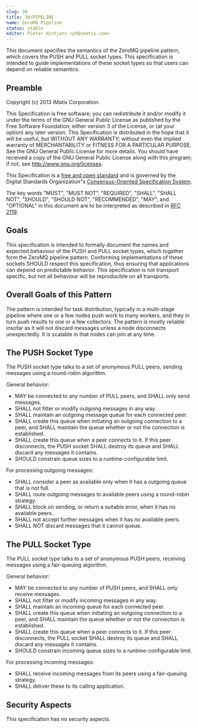 ```yaml
---
slug: 30
title: 30/PIPELINE
name: ZeroMQ Pipeline
status: stable
editor: Pieter Hintjens <ph@imatix.com>
---
```


This document specifies the semantics of the ZeroMQ pipeline pattern, which covers the PUSH and PULL socket types. This specification is intended to guide implementations of these socket types so that users can depend on reliable semantics.

## Preamble

Copyright (c) 2013 iMatix Corporation.

This Specification is free software; you can redistribute it and/or modify it under the terms of the GNU General Public License as published by the Free Software Foundation; either version 3 of the License, or (at your option) any later version. This Specification is distributed in the hope that it will be useful, but WITHOUT ANY WARRANTY; without even the implied warranty of MERCHANTABILITY or FITNESS FOR A PARTICULAR PURPOSE. See the GNU General Public License for more details. You should have received a copy of the GNU General Public License along with this program; if not, see <http://www.gnu.org/licenses>.

This Specification is a [free and open standard](http://www.digistan.org/open-standard:definition) and is governed by the Digital Standards Organization"s [Consensus-Oriented Specification System](http://www.digistan.org/spec:1/COSS).

The key words "MUST", "MUST NOT", "REQUIRED", "SHALL", "SHALL NOT", "SHOULD", "SHOULD NOT", "RECOMMENDED", "MAY", and "OPTIONAL" in this document are to be interpreted as described in [RFC 2119](http://tools.ietf.org/html/rfc2119).

## Goals

This specification is intended to formally document the names and expected behaviour of the PUSH and PULL socket types, which together form the ZeroMQ pipeline pattern. Conforming implementations of these sockets SHOULD respect this specification, thus ensuring that applications can depend on predictable behavior. This specification is not transport specific, but not all behaviour will be reproducible on all transports.

## Overall Goals of this Pattern

The pattern is intended for task distribution, typically in a multi-stage pipeline where one or a few nodes push work to many workers, and they in turn push results to one or a few collectors. The pattern is mostly reliable insofar as it will not discard messages unless a node disconnects unexpectedly. It is scalable in that nodes can join at any time.

## The PUSH Socket Type

The PUSH socket type talks to a set of anonymous PULL peers, sending messages using a round-robin algorithm.

General behavior:

* MAY be connected to any number of PULL peers, and SHALL only send messages.
* SHALL not filter or modify outgoing messages in any way.
* SHALL maintain an outgoing message queue for each connected peer.
* SHALL create this queue when initiating an outgoing connection to a peer, and SHALL maintain the queue whether or not the connection is established.
* SHALL create this queue when a peer connects to it. If this peer disconnects, the PUSH socket SHALL destroy its queue and SHALL discard any messages it contains.
* SHOULD constrain queue sizes to a runtime-configurable limit.

For processing outgoing messages:

* SHALL consider a peer as available only when it has a outgoing queue that is not full.
* SHALL route outgoing messages to available peers using a round-robin strategy.
* SHALL block on sending, or return a suitable error, when it has no available peers.
* SHALL not accept further messages when it has no available peers.
* SHALL NOT discard messages that it cannot queue.

## The PULL Socket Type

The PULL socket type talks to a set of anonymous PUSH peers, receiving messages using a fair-queuing algorithm.

General behavior:

* MAY be connected to any number of PUSH peers, and SHALL only receive messages.
* SHALL not filter or modify incoming messages in any way.
* SHALL maintain an incoming queue for each connected peer.
* SHALL create this queue when initiating an outgoing connection to a peer, and SHALL maintain the queue whether or not the connection is established.
* SHALL create this queue when a peer connects to it. If this peer disconnects, the PULL socket SHALL destroy its queue and SHALL discard any messages it contains.
* SHOULD constrain incoming queue sizes to a runtime-configurable limit.

For processing incoming messages:

* SHALL receive incoming messages from its peers using a fair-queuing strategy.
* SHALL deliver these to its calling application.

## Security Aspects

This specification has no security aspects.

